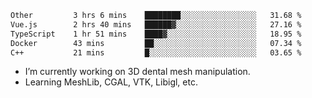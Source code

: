 <!--START_SECTION:waka-->

```txt
Other         3 hrs 6 mins    ████████░░░░░░░░░░░░░░░░░   31.68 %
Vue.js        2 hrs 40 mins   ██████▓░░░░░░░░░░░░░░░░░░   27.16 %
TypeScript    1 hr 51 mins    ████▓░░░░░░░░░░░░░░░░░░░░   18.95 %
Docker        43 mins         ██░░░░░░░░░░░░░░░░░░░░░░░   07.34 %
C++           21 mins         █░░░░░░░░░░░░░░░░░░░░░░░░   03.65 %
```

<!--END_SECTION:waka-->

<!--
**0x11111111/0x11111111** is a ✨ _special_ ✨ repository because its `README.md` (this file) appears on your GitHub profile.

Here are some ideas to get you started:

- 🔭 I’m currently working on ...
- 🌱 I’m currently learning ...
- 👯 I’m looking to collaborate on ...
- 🤔 I’m looking for help with ...
- 💬 Ask me about ...
- 📫 How to reach me: ...
- 😄 Pronouns: ...
- ⚡ Fun fact: ...
-->
- I’m currently working on 3D dental mesh manipulation.
- Learning MeshLib, CGAL, VTK, Libigl, etc.
